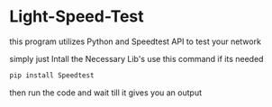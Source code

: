 # Light-Speed-Test
this program utilizes Python and Speedtest API to test your network

simply just Intall the Necessary Lib's 
use this command if its needed 
```Python
pip install Speedtest
```
then run the code and wait till it gives you an output 
